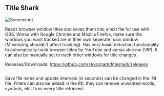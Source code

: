 ## Title Shark
![Screenshot](https://i.imgur.com/tB61lWr.png)

Reads browser window titles and saves them into a text file for use with OBS. Works with Google Chrome and Mozilla Firefox, make sure the windows you want tracked are in thier own seperate main window (Minimizing shouldn't affect tracking). Has very basic detection functionality to automatically track browser titles for YouTube and aersia.skie.me (VIP). It can also be manually set to track other windows for title changes.

Releases/Downloads: https://github.com/stoicshark/titleshark/releases

##

Save file name and update intervals (in seconds) can be changed in the INI file. Filters can also be added in the INI, they can remove unwanted words, symbols, etc. from every title retrieved.
